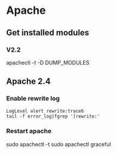 # Apache

## Get installed modules

### V2.2
apachectl -t -D DUMP_MODULES

## Apache 2.4
### Enable rewrite log

```
LogLevel alert rewrite:trace6
tail -f error_log|fgrep '[rewrite:'
```

### Restart apache
sudo apachectl -t
sudo apachectl graceful
